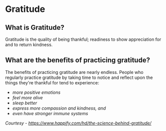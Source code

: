 # Gratitude

## What is Gratitude?
Gratitude is the quality of being thankful; readiness to show appreciation for and to return kindness.

## What are the benefits of practicing gratitude?
The benefits of practicing gratitude are nearly endless. People who regularly practice gratitude by taking time to notice and reflect upon the things they're thankful for tend to  experience:

-  _more positive emotions_
-  _feel more alive_
-  _sleep better_
-  _express more compassion and kindness, and_
-  _even have stronger immune systems_ 

_Courtesy - https://www.happify.com/hd/the-science-behind-gratitude/_

